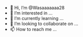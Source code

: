 - 👋 Hi, I’m @Wasaaaaaaa28
- 👀 I’m interested in ...
- 🌱 I’m currently learning ...
- 💞️ I’m looking to collaborate on ...
- 📫 How to reach me ...

<!---
Wasaaaaaaa28/Wasaaaaaaa28 is a ✨ special ✨ repository because its `README.md` (this file) appears on your GitHub profile.  glup glup 

